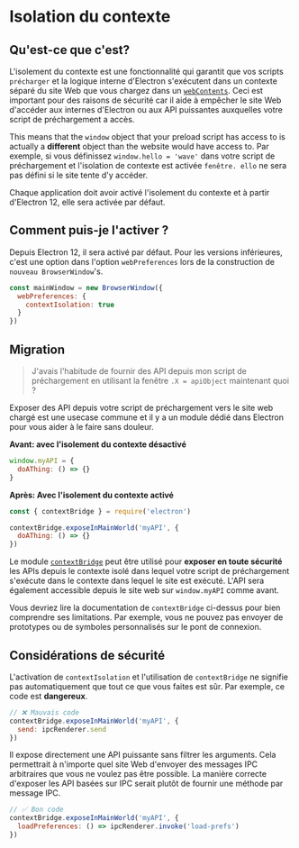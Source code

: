 # Isolation du contexte

## Qu'est-ce que c'est?

L'isolement du contexte est une fonctionnalité qui garantit que vos scripts `précharger` et la logique interne d'Electron s'exécutent dans un contexte séparé du site Web que vous chargez dans un [`webContents`](../api/web-contents.md).  Ceci est important pour des raisons de sécurité car il aide à empêcher le site Web d'accéder aux internes d'Electron ou aux API puissantes auxquelles votre script de préchargement a accès.

This means that the `window` object that your preload script has access to is actually a **different** object than the website would have access to.  Par exemple, si vous définissez `window.hello = 'wave'` dans votre script de préchargement et l'isolation de contexte est activée `fenêtre. ello` ne sera pas défini si le site tente d'y accéder.

Chaque application doit avoir activé l'isolement du contexte et à partir d'Electron 12, elle sera activée par défaut.

## Comment puis-je l'activer ?

Depuis Electron 12, il sera activé par défaut. Pour les versions inférieures, c'est une option dans l'option `webPreferences` lors de la construction de `nouveau BrowserWindow`'s.

```javascript
const mainWindow = new BrowserWindow({
  webPreferences: {
    contextIsolation: true
  }
})
```

## Migration

> J'avais l'habitude de fournir des API depuis mon script de préchargement en utilisant la fenêtre `.X = apiObject` maintenant quoi ?

Exposer des API depuis votre script de préchargement vers le site web chargé est une usecase commune et il y a un module dédié dans Electron pour vous aider à le faire sans douleur.

**Avant: avec l'isolement du contexte désactivé**

```javascript
window.myAPI = {
  doAThing: () => {}
}
```

**Après: Avec l'isolement du contexte activé**

```javascript
const { contextBridge } = require('electron')

contextBridge.exposeInMainWorld('myAPI', {
  doAThing: () => {}
})
```

Le module [`contextBridge`](../api/context-bridge.md) peut être utilisé pour **exposer en toute sécurité** les APIs depuis le contexte isolé dans lequel votre script de préchargement s'exécute dans le contexte dans lequel le site est exécuté. L'API sera également accessible depuis le site web sur `window.myAPI` comme avant.

Vous devriez lire la documentation de `contextBridge` ci-dessus pour bien comprendre ses limitations.  Par exemple, vous ne pouvez pas envoyer de prototypes ou de symboles personnalisés sur le pont de connexion.

## Considérations de sécurité

L'activation de `contextIsolation` et l'utilisation de `contextBridge` ne signifie pas automatiquement que tout ce que vous faites est sûr.  Par exemple, ce code est **dangereux**.

```javascript
// ❌ Mauvais code
contextBridge.exposeInMainWorld('myAPI', {
  send: ipcRenderer.send
})
```

Il expose directement une API puissante sans filtrer les arguments. Cela permettrait à n'importe quel site Web d'envoyer des messages IPC arbitraires que vous ne voulez pas être possible. La manière correcte d'exposer les API basées sur IPC serait plutôt de fournir une méthode par message IPC.

```javascript
// ✅ Bon code
contextBridge.exposeInMainWorld('myAPI', {
  loadPreferences: () => ipcRenderer.invoke('load-prefs')
})
```


